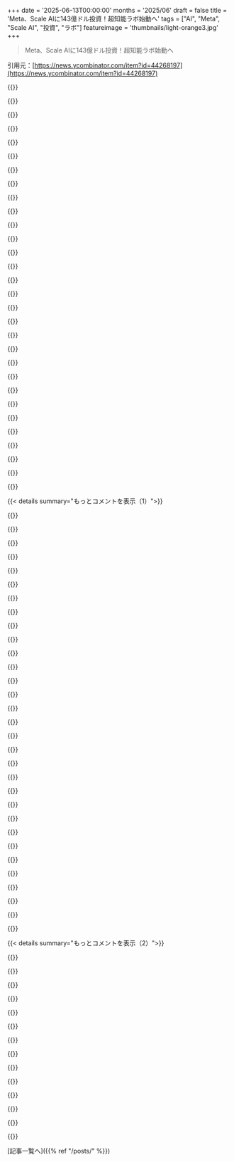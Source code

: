 +++
date = '2025-06-13T00:00:00'
months = '2025/06'
draft = false
title = 'Meta、Scale AIに143億ドル投資！超知能ラボ始動へ'
tags = ["AI", "Meta", "Scale AI", "投資", "ラボ"]
featureimage = 'thumbnails/light-orange3.jpg'
+++

> Meta、Scale AIに143億ドル投資！超知能ラボ始動へ

引用元：[https://news.ycombinator.com/item?id=44268197](https://news.ycombinator.com/item?id=44268197)




{{<matomeQuote body="これ理解するには、Metaに元々AIラボが2つあって、どっちもひどい状況だって知っとかないとね。FAIRはリーダーが辞めてRob Fergusって人が、GenAIはAhmad Al-Dahleって人が率いてるけど、GenAIはRLやmetaverseから逃げてきた人たちが中心で、評価でズルしたのがバレてLlama 4も中止になったらしいよ。MetaはOpenAIより金出しても優秀な人材が全然採れてないんだ。Titanicにまた乗るみたいなもんで、Alexandr Wangなんかには報告したくないでしょ。トップ層の年俸は何千万円って噂だけど、来る大物もすぐ辞めそうだよ。" userName="ml-anon" createdAt="2025/06/13 14:06:13" color="#38d3d3">}}




{{<matomeQuote body="Metaが人材で苦労してるのは、昔MicrosoftがGoogleに人材流出止められなかったのと同じ理由だよ。大金や株をあげても、OpenAIの方がMetaよりずっと将来性があるからね。" userName="nostromo" createdAt="2025/06/13 21:13:46" color="#ff5c5c">}}




{{<matomeQuote body="ZuckがSam Altmanみたいなリーダーが必要だって思うのは、まさにこういうことなんだ。Metaにはラボも研究者もGPUも unlimited cashもあるのに、結果を出すにはそれだけじゃダメ。Llama 4はまあまあだけど、AI競争じゃまだずっと下の方だよ。みんな社内政治に忙しすぎるから、外部の人が来てかき混ぜる必要があるんだ。" userName="paxys" createdAt="2025/06/13 14:39:20" color="#ff5c5c">}}




{{<matomeQuote body="それは間違いだよ。OpenAIは今の評価額じゃ upside なんてほとんどないし、流動性にも事実上2年以上の崖（＞2 year effective cliff）がある。一方Metaは現金で何千万円も払ってるんだ。Metaの問題は、みんなが”ゴミ箱”だって知ってるから、給料だけが目的の人しか来なくて、最高の talent は来ないってことだよ。" userName="ml-anon" createdAt="2025/06/13 22:21:18" color="#ff5733">}}




{{<matomeQuote body="2年の崖じゃないよ。権利確定まで6ヶ月で、それから売れるまで2年なんだ。" userName="bhl" createdAt="2025/06/13 23:36:30" color="">}}




{{<matomeQuote body="LeCunを忘れてるよ。まあ、あの人も独自の death spiral に入ってるけどね。" userName="moralestapia" createdAt="2025/06/13 15:35:05" color="">}}




{{<matomeQuote body="事実上の崖だよ。売れない”権利確定した equity”（ppus は equity ですらないけど）に何の意味があるの？" userName="ml-anon" createdAt="2025/06/13 23:46:44" color="">}}




{{<matomeQuote body="忘れてないよ。あの人はMetaじゃ事実上無関係で、何も率いてないんだ。" userName="ml-anon" createdAt="2025/06/13 16:33:54" color="">}}




{{<matomeQuote body="Metaの政治的な社風ってZuckのせいだろ。MetaとAmazonは超成果主義だから、すぐ結果出さないとクビになる。革新的なラボは時間かかるもんだけど、MetaもScaleも激務で有名だし。" userName="dongobread" createdAt="2025/06/13 21:04:05" color="">}}




{{<matomeQuote body="あれ、MetaはChief AI ScientistはYann LeCunって言ってるけど？<br>もしかしてMetaが間違ってる？<br>1: https://ai.meta.com/people/396469589677838/yann-lecun/" userName="aipatselarom" createdAt="2025/06/13 18:12:41" color="">}}




{{<matomeQuote body="いや、全然違うって。換金できなくても、権利確定したら次に移れるじゃん。ほとんどの非公開会社は社員にすぐ換金させないしね。" userName="rlt" createdAt="2025/06/14 05:59:49" color="">}}




{{<matomeQuote body="昔も今もMicrosoftは一番いい給料出してないよ。だから65th percentileの給料じゃトップTalentは呼べないって。" userName="az226" createdAt="2025/06/13 21:23:40" color="">}}




{{<matomeQuote body="FAIRが失敗したとは思わないな。彼らの仕事は基礎研究だし、Vision分野ではトップクラスだよ（SAM2, DINOv2とか見て）。Google ResearchとかNVIDIA Researchと比べるべきで、そっち基準ならすごい。GenAIは失敗したけど、FAIRを責めるのは違う。FAIRは製品LLMラボじゃないし。Rob Fergusもすごい研究者だよ。<br>[1] https://docs.google.com/document/d/1aEdTE-B6CSPPeUWYD-IgNVQV..." userName="unconstrastive" createdAt="2025/06/14 04:25:00" color="#38d3d3">}}




{{<matomeQuote body="ただし、決められた量しか、いつ売れるか分からないタイミングでしか売れないよ。一番早く売れる日にはもうMetaで何億円もliquidになってるけどね。" userName="ml-anon" createdAt="2025/06/14 07:29:03" color="">}}




{{<matomeQuote body="Sam Altmanが必要なんじゃなくて、ZuckはSam Altmanにはなれないんだよ（政治的な立ち位置とか色々あってね）。美徳じゃなくて。政治的にはSamはElonとどっこいどっこい、まあまあかな。" userName="gsf_emergency_2" createdAt="2025/06/14 04:07:39" color="">}}




{{<matomeQuote body="へー、すごいね。それでChief AI Scientistって何する仕事なの？" userName="ml-anon" createdAt="2025/06/13 19:35:43" color="">}}




{{<matomeQuote body="Rob FergusってFAIRを作った人だよ。彼がリーダーになるのは当たり前じゃん。" userName="ipsum2" createdAt="2025/06/13 16:31:02" color="">}}




{{<matomeQuote body="Metaで「高Impact」と、革新的で成功することが対立してるのが面白いね。どうやってImpact測ってるんだろう？" userName="pyb" createdAt="2025/06/14 04:30:09" color="">}}




{{<matomeQuote body="ideally はAI science を lead すべきなのに、reality は social media で pontificate ばかりしてる。Meta には fitting って言えるよね？" userName="momoschili" createdAt="2025/06/13 20:01:07" color="">}}




{{<matomeQuote body="FAIR は failing。DinoとJEPA は at least irrelevant in this age。This is why GenAI exists。GenAI が good people、money、resources、scope を全部 took。Zuck は entertains ideas until he doesn’t。blue sky research は further back に pushed されるのは clear。perception reasons で AI researchers は fire できないけど、this is headed っていう way は clear。Google Research も similar reasons で to all intents and purposes doesn’t exist anymore だし。" userName="ml-anon" createdAt="2025/06/14 14:02:12" color="#38d3d3">}}




{{<matomeQuote body="Ok、でもそれって anyone who works for a private company が makes する trade off じゃん、そして never called an “effective cliff”だよ。" userName="rlt" createdAt="2025/06/15 03:42:52" color="">}}




{{<matomeQuote body="I may or may not have worked there for 4 years で may or may not be able to confirm だけど、Meta は I’ve ever seen で most poorly run companies の一つだよ。at best、talent と money を turning it into something する efficiency は 25-33%って感じ。PSC process は the wrong incentives を creates、they either ignore or punish the type of behavior you actually want、talented people は either leave （especially after their cliff）or are turned into mediocre performers by Meta’s awful culture。Or so I’ve heard。" userName="anonym00se1" createdAt="2025/06/14 04:09:13" color="#45d325">}}




{{<matomeQuote body="They are yours。That’s a huge difference between a real cliff and illiquid stock。If you decide you don’t like it、you take what’s vested after the cliff and leave。Even if you have to wait another year and a half to sell、you still got the gain。" userName="kortilla" createdAt="2025/06/14 03:39:33" color="">}}




{{<matomeQuote body="It means that you can keep those shares even if you leave。Otherwise the term vesting cliff would be meaningless at any startup where the shares are not liquid。" userName="beering" createdAt="2025/06/14 03:31:56" color="">}}




{{<matomeQuote body="業績をどう測るかって重要じゃないんだよね。測定できるものだけを評価するシステムだと、測定しやすい仕事だけが進んで、測定しにくい仕事（例えばドキュメント作成）は全然されなくなる。ドキュメント作成はすごく役に立つのに、どれくらい時間を節約したか測れないから評価されない。結果、ドキュメントはどんどん足りなくなるのに、手をつけると自分のキャリアにはリスクになったんだ。俺は会社の評価システムよりユーザーのための仕事を選んだんだけど、評価ゲームに負けてクビになっちゃったよ。もうこういう会社を家とか家族だなんて思えないね。" userName="conartist6" createdAt="2025/06/15 12:25:14" color="#ff5733">}}




{{<matomeQuote body="Scale AIってデータラベリングツール以外に何してるか誰か知らない？Metaがなんでそんなに興味持つのか不思議。データラベリングってそんなにAIモデル本体に関係なくて、簡単に真似できそうだけど、俺の知識が古いかな。しかもCEOが辞めるらしいし<br>https://techcrunch.com/2025/06/13/scale-ai-confirms-signific...<br>CEOに感銘を受けたってわけでもなさそうだよね。" userName="krosaen" createdAt="2025/06/13 14:11:12" color="">}}




{{<matomeQuote body="Scale AIはね、大量の独自データセットを作ってて、それをMetaとかGoogle、OpenAI、Anthropicなんかの大手企業にライセンスしてるんだよ。だからMetaの狙いは、そのデータを他の会社には使わせないようにして、Scale AIをもっと使って自社向けの独自データセットを大量に作ることに力を入れることだと思う。" userName="rybosome" createdAt="2025/06/13 14:25:10" color="">}}




{{<matomeQuote body="Scale AI自体に魅力があるんじゃなくて、これはAlexandr Wangのことだと思うな。まだ20代半ばなのに、シリコンバレーで何兆円規模の会社のCEOと同じくらいの地位を築いてる。Trumpの大統領就任式で最前列にいたり、DoDに助言したり、世界のリーダーとよく会ってるんだ。実力があるかは分からないけど、Zuckは彼に何か自分自身と似たものを見てるんだろうね。" userName="paxys" createdAt="2025/06/13 14:17:31" color="">}}




{{<matomeQuote body="彼の話は本当にすごいよね。MITを1年で中退してScaleを始めたら、3年後に評価額10億ドル、その2年後には世界最年少の億万長者になったんだから。でもScale設立から9年経っても、年間の収益はまだ10億ドル未満なんだって。それなのにMetaは140億ドルも出して買収するんだから、見た目以上に何かあるのは確かだね。USを含む複数の国の政府が関係してるんじゃないかと疑ってるよ。URL: https://techcrunch.com/2025/06/13/scale-ai-confirms-signific..." userName="DebtDeflation" createdAt="2025/06/13 14:42:35" color="#38d3d3">}}




{{<matomeQuote body="スマートな買収だとは思うけど、これらのデータセットがどうやってスーパーインテリジェンスに繋がるのか分からないんだよね。人間のデータ、いくら質が高くても、それだけで人間の思考能力をはるかに超えるAI（神レベル）は作れないと思うんだ。まあ、スーパーインテリジェンスの定義が曖昧になってて、「ほぼ全ての領域でアインシュタイン並みの知能を持つAI」を指してるなら別だけど。後者だとしても、ものすごく質の良いデータがたくさん必要だとしても、それでも飛躍があると思う。" userName="Bjorkbat" createdAt="2025/06/13 15:26:14" color="">}}




{{< details summary="もっとコメントを表示（1）">}}

{{<matomeQuote body="俺もそれは疑問だったんだ。だってScale AIの大きな収益源がすぐに消えることになるじゃん。Metaが競合がScale AIを使うのを止めるためだけに、そんな大金出す価値ある？GoogleとかOpenAIとかAnthropicがScale AIに払ってたお金、他の競合が喜んで受け取るだろうし、Scale AIが使えなくなっても競合がすぐその穴を埋めるだけじゃない？たぶん、Metaはもっと「垂直統合」しようとしてるか、それともFacebookが最近本を著作権侵害したとか、そういうことと関係あるんじゃないかと勘ぐってるよ。" userName="mattlondon" createdAt="2025/06/13 15:15:40" color="">}}




{{<matomeQuote body="多くの人にとっては、これは哲学的な違いなんだと思うよ。賢い人がコンピューターの速度で推論できるようになったら、それは私たちにとってはスーパーインテリジェントに見えるだろうっていう仮定ね。スピードって、すでにスーパーコンピューターと普通のコンピューターを区別する方法になってるし。" userName="Fraterkes" createdAt="2025/06/13 15:40:57" color="">}}




{{<matomeQuote body="これ、たぶん一人の人に対する世界で一番高いアクハイアだよ。ZuckerbergはWangを腹心と思ってて、みんなと違うAIのビジョンを提案してるって報道されてるね。" userName="laborcontract" createdAt="2025/06/13 14:14:30" color="">}}




{{<matomeQuote body="＞MITを1年で中退してデータラベリングのためにScaleを始めた件、YC同期だったけど、ちょっと違うよ。<br>1. 彼一人で始めたわけじゃない。<br>2. YC入った時はデータラベリングじゃなくて、後でピボットしたんだ。" userName="tyre" createdAt="2025/06/13 14:49:04" color="#ff5733">}}




{{<matomeQuote body="超知能ってのは、速くやるより、深い洞察を出したり、いろんな分野で抽象的なつながりを作ったり、知識の最先端を進めることだと思うな。速さも関係あるけど、高いレベルだと速さと質は別物になるよ。" userName="psb217" createdAt="2025/06/13 16:02:33" color="">}}




{{<matomeQuote body="他の会社もScaleみたいなのは作れたはずだけど、多分これ書類上は合うんだよ。Scaleの売上で元が取れるし、Metaは一番いい訓練データを「タダ」でゲットできる。<br>Zuckはアホじゃないし、InstagramとかWhatsAppの買収も後から見れば神だったじゃん。" userName="moralestapia" createdAt="2025/06/13 15:27:53" color="#45d325">}}




{{<matomeQuote body="MetaはScaleの株を49%持つけど議決権はないってことだけど、Scaleの取締役とか役員は、Metaだけじゃなくて今の株主に対してもちゃんと責任あるんじゃないの？" userName="rlt" createdAt="2025/06/13 17:11:43" color="">}}




{{<matomeQuote body="Alexのことは直接よく知らないけど、彼の「1年生」はGIRsを全部スキップして、一番難しい大学院レベルのCS理論とか機械学習、アルゴリズムとかを終わらせたんだと思うよ。つまり、1年でMITのPhDレベルをやった感じ。<br>俺も3年で卒業した同期だけど、MITでの彼の経歴はマジでヤバい。" userName="andytratt" createdAt="2025/06/13 15:03:47" color="#ff5c5c">}}




{{<matomeQuote body="「違う分野の抽象的なつながり」ってのは、知能が低いAIでも得意な唯一の分野かもね。だって、普通のテキストで学習したAIは、人間よりたくさんのランダムな知識を持ってるから。でもこれって超知能に限らず、どんなAIにも言えること。<br>「深い洞察」も、アホなAIに長く考えさせればたまには出るかもしれないけど、超知能に期待する確実性はないよ。" userName="zozbot234" createdAt="2025/06/13 16:11:12" color="">}}




{{<matomeQuote body="彼、バカじゃないの？Metaverseのこととか、会社名全部Metaに変えたことはどうなのさ？" userName="zht" createdAt="2025/06/13 19:34:49" color="">}}




{{<matomeQuote body="今のモデルは、違う分野で抽象的なつながりを作るのは無理だと思うな。表面的な似てる点には気づくけど、意外で使えるアナロジーを作った例はまだ見たことない。超知能って言うなら、これは妥当な基準だと思う。<br>モデルは知識は豊富だから、人間と考え方が何が違うか分かれば、良いアナロジーを作る準備はできてるんじゃないかな。モデルの能力を評価するのが難しいのは、めちゃくちゃ凄いところもあれば、かなりアホなところもあるからだよ。" userName="psb217" createdAt="2025/06/13 17:44:27" color="#ff33a1">}}




{{<matomeQuote body="（コメントID 23434への返信）でもMetaは今の取締役をクビにして、自分たちの提案が株主にとって一番いいって受け入れてくれやすい別の取締役会を見つけられるんじゃない？" userName="delusional" createdAt="2025/06/13 17:48:27" color="">}}




{{<matomeQuote body="こういう権力争いってなんか変だよね。49％の持ち株で取締役会追い出せるとかありえる？もしそうなら、実際の支配って株の持ち分だけじゃないのかも。" userName="unshavedyak" createdAt="2025/06/13 18:01:38" color="">}}




{{<matomeQuote body="OpenAIとかAnthropicって、独自モデルの学習方法がバレないようにいろんなデータベンダー使ってるらしいね。Forbesの記事で、OpenAIがScaleのデータ利用を減らしてるって出てたよ。https://www.forbes.com/sites/richardnieva/2025/06/12/scale-a..." userName="mliker" createdAt="2025/06/13 16:10:06" color="#ff5733">}}




{{<matomeQuote body="メタバースは絶対来るって思うな。今はまだ技術が足りないだけ。もしこの投資が無駄になったとしても、彼（Zuckerberg）は2兆ドル近く持ってるからね。全然損じゃないでしょ。" userName="moralestapia" createdAt="2025/06/13 20:35:46" color="">}}




{{<matomeQuote body="まあ、それはそうかも。友達と一緒にもっとつるむために、その友達に140億ドルあげて自分の会社に加わってもらう気がないなら、それってホントの友達って言えるかな？（皮肉）" userName="Bjorkbat" createdAt="2025/06/13 14:17:52" color="">}}




{{<matomeQuote body="これって独占的な動きじゃないの？" userName="steve_adams_86" createdAt="2025/06/13 14:30:05" color="">}}




{{<matomeQuote body="彼（Wang）がScaleを一人で始めたわけじゃないって言いたかったんじゃないよ。でも共同創業者のLucy GuoもWangと同じくらい変わった経歴だよね。データラベリング事業を始める前、この2人って何やってたんだろう？" userName="DebtDeflation" createdAt="2025/06/13 15:02:20" color="">}}




{{<matomeQuote body="Metaはこの投資で、900人のAIエンジニアを一人あたり2000万ドル以下で手に入れた感じだね。最近にしちゃ結構安いんじゃない？ Scaleの持つIP（知的財産）はおまけみたいなもんでしょ。" userName="trhway" createdAt="2025/06/13 22:52:56" color="#38d3d3">}}




{{<matomeQuote body="しかもScaleって、他のデータベンダーと比べて最高のデータを持ってるわけじゃないんだよね。だから、何でこんな投資するのか、この議論の意味がよく分からないな。" userName="egillie" createdAt="2025/06/13 16:59:52" color="">}}




{{<matomeQuote body="でも、今回のMetaの投資と提携で、Scale AIのCEOであるAlexandr Wangが辞任することになったって話、見た？" userName="krosaen" createdAt="2025/06/13 14:16:25" color="#38d3d3">}}




{{<matomeQuote body="彼（Alexandr Wang）の大学1年時の履修内容、競技プログラミング経験者なら全然珍しくないってば（Wangみたいにね）。僕の周りにも、同じようなことしてた人、何十人も知ってるよ。" userName="npinsker" createdAt="2025/06/13 18:50:50" color="">}}




{{<matomeQuote body="AIがアインシュタインくらい賢いなんて、どんな分野でも（科学みたいに微細な詳細が重要な分野ならなおさら）信じられないね。<br>ちょっと挑発しただけですぐデタラメ作るんだから。<br>今の’AI’なんてただのオモチャだよ、超賢いとか’超知能’とか言うのは危険かも。<br>”確率的オウム”ってフレーズの方がよっぽどしっくりくるね。オウムの言うこと、いつも真に受けちゃダメって皆知ってるでしょ。" userName="zozbot234" createdAt="2025/06/13 15:51:00" color="#785bff">}}




{{<matomeQuote body="これ、変な取引じゃない？<br>Metaが非支配株を取得して、顧客に影響はないって言うけど、CEOとか他の人がScaleからMetaに行っちゃうんでしょ？<br>Metaは競合データにアクセスできないって言うけど、49％も持ってたら主要な投資家権限を得るよね？<br>これ、Acqui-hire（人材獲得目的の買収）じゃなくて、Acqui-kill（競合排除目的の買収）みたいに聞こえるけど？" userName="bix6" createdAt="2025/06/13 13:02:28" color="#ff5733">}}




{{<matomeQuote body="全部のテクノロジー企業の中で、Metaが一番無情で恥知らずだよ。<br>Zuckなんて全然信用できないね、特に数十億ドルをARに突っ込んだけど大した成果出ず、今度はAIに何十億も突っ込んで、パッとしない遅れてるモデルしか作れないZuckはね。" userName="Workaccount2" createdAt="2025/06/13 13:26:37" color="#ff33a1">}}




{{<matomeQuote body="Palantirとか他のたくさんの企業を考えると、的外れだよ。<br>あの人やMetaのビジネス慣行の多くはファンじゃないけど、MetaはLlamaやPyTorch、他にもたくさんのオープンソース貢献で多くを還元してる。<br>この分野の他の企業はやってないことだよ。" userName="strict9" createdAt="2025/06/13 13:46:42" color="#38d3d3">}}




{{<matomeQuote body="＞全部のテクノロジー企業の中で、Metaが一番無情で恥知らずだよ。<br>Oracle見たことある？" userName="eru" createdAt="2025/06/13 13:53:05" color="">}}




{{<matomeQuote body="FTC（連邦取引委員会）が来た時のために、もっともらしい否認を維持しようとする試みみたいに思えるね。" userName="lucaslazarus" createdAt="2025/06/13 13:05:40" color="">}}




{{<matomeQuote body="今もそうかは分からないけど、昔は自分たちの顧客を訴えることで収益の大半を上げてたんだってさ。" userName="LargeWu" createdAt="2025/06/13 15:06:27" color="">}}




{{<matomeQuote body="Oracleのこと嫌いなのはわかるけど、さすがに収益の大半が裁判で稼いだ金ってのはおかしいだろ。何十年も大企業なのに。そんなに訴訟ばっかりなら、適当なこと言わない方がいいんじゃない？根拠見せてよ。" userName="evanelias" createdAt="2025/06/13 16:01:27" color="">}}

{{</details>}}




{{< details summary="もっとコメントを表示（2）">}}

{{<matomeQuote body="リバースアクイジション？ DisneyがPixarを買ったのにIPがDisneyを凌駕したとか、AppleがNextを買って今のMacOSがNextOSベースになったりしたのに似てるね。これは企業が時代遅れにならないための手法で、若手を買ってトップに据える感じかな。" userName="gwbas1c" createdAt="2025/06/13 13:43:17" color="#45d325">}}




{{<matomeQuote body="Reactって、JSオフだとウェブが見れなくして、あちこちに出るLikeボタンでFacebookが追跡できるようにしてウェブをめちゃくちゃにしたよね。LLaMAとかPyTorchにも何か隠された仕掛けとかあるのかな？そこまで詳しくないからわかんないや。" userName="__MatrixMan__" createdAt="2025/06/13 14:06:43" color="">}}




{{<matomeQuote body="Oracleのライセンスの話だと思う。彼らはソフト使ってる会社を監査して、違反してたら追加料金を請求してたみたい。厳密には裁判じゃないけど、普通のライセンス料より儲かってた可能性もある。弁護士が開発者より多いっていうジョークも、監査のこと考えると納得だよね。" userName="lcnPylGDnU4H9OF" createdAt="2025/06/13 17:19:05" color="">}}




{{<matomeQuote body="Zuckは、自分が何かを売ったり移したりする時に、彼がエスクロー口座に大金を入れてくれるような厳密な契約があるなら信用できるかも。彼はホモ・エコノミクスにすごく近い人だと思う。(追記: これ次の部分は間違い。Winklevossの話と間違えた)父親が保険数理士なのを考えると納得かな。" userName="tomrod" createdAt="2025/06/13 13:30:32" color="">}}




{{<matomeQuote body="どういう意味でPixarのIPがDisneyを凌駕してるの？最高収益のメディアフランチャイズのリスト見ると、Mickey MouseとかWinnie the PoohとかStar WarsとかDisney Princessesが2位から5位にいるじゃん。PixarのトップはCarsで16位だよ。<br>https://en.wikipedia.org/wiki/List_of_highest-grossing_media..." userName="n2d4" createdAt="2025/06/13 14:00:49" color="">}}




{{<matomeQuote body="これだよ。数年前、どこかの大企業で、Oracleのライセンス契約で、会社の全てのPCをスキャンさせて、無許可でソフトを使ってないか確認しろって言われたんだ。もし違反が見つかると、全台数分のライセンス料を請求される。数千人分の数千ドルのライセンス料だよ。Javaランタイムでも、別の用途に使ってると全台数分。だから、怪しいインストールがないか大騒ぎになったんだ。" userName="LargeWu" createdAt="2025/06/13 21:01:50" color="#785bff">}}




{{<matomeQuote body="49%の株を買うことで、政府の調査を避けられるのかな？" userName="indy" createdAt="2025/06/13 13:05:35" color="">}}




{{<matomeQuote body="このポッドキャスト[0]のホストがいいこと言ってたんだけど、「投資」って言ってるけど、実質は合併だよ。規制を避けるためにそう見せかけてるんだ。主な根拠は、CEOがmetaで働くこと、過半数じゃないけどそれに近い株を持ってること。<br>[0]: https://podcasts.apple.com/us/podcast/world-bank-cuts-u-s-gr..." userName="mooreds" createdAt="2025/06/13 13:51:39" color="">}}




{{<matomeQuote body="2つの違う話だね。人とか会社とかグループが誰かっていうのは、プラマイで最終的な数字を出すスケールじゃないよ。悪いことの方が良いことより1000倍もその人を定義するし、それがその人のレガシーになるし、どう判断されるかってことだよ。" userName="jajko" createdAt="2025/06/13 14:12:20" color="">}}




{{<matomeQuote body="FacebookとかReactは好きじゃないけど、React NativeはIMHOクロスプラットフォームモバイル開発では唯一まともだと思うよ。でも前のコメントはちょっと大げさかな。Facebookには（前は？）何か社会に還元したいっていうエンジニアリング文化が本物であったと思うんだ。" userName="fhd2" createdAt="2025/06/13 14:30:35" color="">}}




{{<matomeQuote body="その全てに同意するよ。言いたかったのは、Metaが全企業の中で一番冷酷で恥知らずだっていう意見に反論することなんだ。最も冷酷で恥知らずな会社なら、趣味の人とか会社が使える有用な無料オープンソースソフトウェアをたくさん還元したりしないだろうね。" userName="strict9" createdAt="2025/06/13 14:23:13" color="">}}




{{<matomeQuote body="文字通り、Metaに対して現在進行形の独禁法訴訟があるじゃん。" userName="__loam" createdAt="2025/06/13 17:54:43" color="#ff5733">}}




{{<matomeQuote body="MetaがPalantirより大規模監視で成功してるだけじゃなく、ミャンマーでのジェノサイドみたいな出来事を考えると、おそらくより大きな規模の害（多くは過失によるもの）を引き起こしてるって言っても大げさじゃないと思うな。" userName="__loam" createdAt="2025/06/13 17:51:38" color="#38d3d3">}}

{{</details>}}



[記事一覧へ]({{% ref "/posts/" %}})
